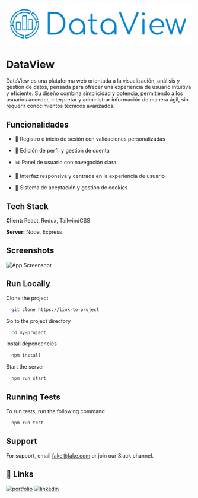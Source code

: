 ![Logo](public/logo.png)


# DataView

DataView es una plataforma web orientada a la visualización, análisis y gestión de datos, pensada para ofrecer una experiencia de usuario intuitiva y eficiente. Su diseño combina simplicidad y potencia, permitiendo a los usuarios acceder, interpretar y administrar información de manera ágil, sin requerir conocimientos técnicos avanzados.




## Funcionalidades

- 📝 Registro e inicio de sesión con validaciones personalizadas

- 👤 Edición de perfil y gestión de cuenta

- 📊 Panel de usuario con navegación clara

- 📱 Interfaz responsiva y centrada en la experiencia de usuario

- 🍪 Sistema de aceptación y gestión de cookies


## Tech Stack

**Client:** React, Redux, TailwindCSS

**Server:** Node, Express


## Screenshots

![App Screenshot](https://via.placeholder.com/468x300?text=App+Screenshot+Here)


## Run Locally

Clone the project

```bash
  git clone https://link-to-project
```

Go to the project directory

```bash
  cd my-project
```

Install dependencies

```bash
  npm install
```

Start the server

```bash
  npm run start
```


## Running Tests

To run tests, run the following command

```bash
  npm run test
```


## Support

For support, email fake@fake.com or join our Slack channel.


## 🔗 Links
[![portfolio](https://img.shields.io/badge/my_portfolio-000?style=for-the-badge&logo=ko-fi&logoColor=white)](https://google.com/)
[![linkedin](https://img.shields.io/badge/linkedin-0A66C2?style=for-the-badge&logo=linkedin&logoColor=white)](https://www.linkedin.com/)


